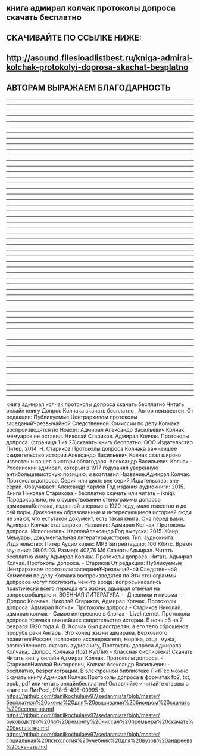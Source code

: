 книга адмирал колчак протоколы допроса скачать бесплатно
--------------------------------------------------
СКАЧИВАЙТЕ ПО ССЫЛКЕ НИЖЕ:
--------------------------------------------------
http://asound.filesloadlistbest.ru/kniga-admiral-kolchak-protokolyi-doprosa-skachat-besplatno
--------------------------------------------------
АВТОРАМ ВЫРАЖАЕМ БЛАГОДАРНОСТЬ
--------------------------------------------------
--------------------------------------------------
--------------------------------------------------
--------------------------------------------------
--------------------------------------------------
--------------------------------------------------
--------------------------------------------------
--------------------------------------------------
--------------------------------------------------
--------------------------------------------------
--------------------------------------------------
--------------------------------------------------
--------------------------------------------------
--------------------------------------------------
--------------------------------------------------
--------------------------------------------------
--------------------------------------------------
--------------------------------------------------
--------------------------------------------------
--------------------------------------------------
--------------------------------------------------
--------------------------------------------------
--------------------------------------------------
--------------------------------------------------
--------------------------------------------------
--------------------------------------------------
--------------------------------------------------
--------------------------------------------------
--------------------------------------------------
--------------------------------------------------
--------------------------------------------------
--------------------------------------------------
--------------------------------------------------
--------------------------------------------------
--------------------------------------------------
--------------------------------------------------
--------------------------------------------------
--------------------------------------------------
--------------------------------------------------
--------------------------------------------------
--------------------------------------------------
--------------------------------------------------
--------------------------------------------------
--------------------------------------------------
--------------------------------------------------
--------------------------------------------------
--------------------------------------------------
--------------------------------------------------
--------------------------------------------------
--------------------------------------------------
--------------------------------------------------
--------------------------------------------------
--------------------------------------------------
--------------------------------------------------
--------------------------------------------------
книга адмирал колчак протоколы допроса скачать бесплатно Читать онлайн книгу Допрос Колчака скачать бесплатно , Автор неизвестен. От редакции: Публикуемые Центрархивом протоколы заседанийЧрезвычайной Следственной Комиссии по делу Колчака воспроизводятся по Hoaxer: Адмирал Александр Васильевич Колчак мемуаров не оставил. Николай Стариков. Адмирал Колчак. Протоколы допроса. (страница 1 из 23)скачать книгу бесплатно.  ООО Издательство Питер, 2014. Н. Стариков.Протоколы допроса Колчака  важнейшее свидетельство истории.Александр Васильевич Колчак стал широко известен и вошел в историюблагодаря. Александр Васильевич Колчак - Российский адмирал, который в 1917 годузанял уверенную антибольшевистскую позицию, и возглавил  Название:Адмирал Колчак. Протоколы допроса. Серия или цикл: вне серий.Издательство: вне серий. Озвучивает: Александр Карлов Год издания аудиокниги: 2015. Книги Николая Старикова - бесплатно скачать или читать  - iknigi. Парадоксально, но о существовании стенограммы допроса адмиралаКолчака, изданной впервые в 1920 году, мало известно и до сей поры. Дажеочень образованные и интересующиеся историей люди не знают, что естьтакой документ, есть такая книга. Она перед вами. Адмирал Колчак сталшироко. Название: Адмирал Колчак. Протоколы допроса. Исполнитель: КарловАлександр Год выпуска: 2015. Жанр: Мемуары, документальная литература,история. Тип: аудиокнига. Издательство: Питер Аудио кодек: MP3 Битрейтаудио: 100 Кбитс. Время звучания: 09:05:03. Размер: 407,76 Мб Скачать:Адмирал. Читать бесплатно книгу Адмирал Колчак. Протоколы допроса. Читать Адмирал Колчак. Протоколы допроса. - Стариков
От редакции: Публикуемые Центрархивом протоколы заседанийЧрезвычайной Следственной Комиссии по делу Колчака воспроизводятся по Эти стенограммы допросов могут послужить чем-то вроде: вопросыкасались практически всего периода его жизни, адмирал отвечал на вопросыобширно и. ВОЕННАЯ ЛИТЕРАТУРА -- Дневники и письма -- Допрос Колчака. Николай Стариков, Адмирал Колчак. Протоколы допроса. Адмирал Колчак. Протоколы допроса - Стариков Николай. адмирал колчак - Самое интересное в блогах - LiveInternet. Протоколы допроса Колчака  важнейшее свидетельство истории. В ночь с6 на 7 февраля 1920 года А. В. Колчак был расстрелян, а его тело сброшенов прорубь реки Ангары. Это конец жизни адмирала, Верховного правителяРоссии, полярного исследователя, моряка, отца, мужа, возлюбленного. скачать аудиокнигу, Протоколы допроса Адмирала Колчака,. Допрос Колчака (fb2)  КулЛиб - Классная библиотека! Скачать
Читать книгу онлайн Адмирал Колчак. Протоколы допроса. - СтариковНиколай Викторович, Колчак Александр Васильевич - бесплатно, безрегистрации. В электронной библиотеке ЛитРес можно скачать книгу Адмирал Колчак.Протоколы допроса в форматах fb2, txt, epub, pdf или читать онлайнбесплатно! Оставляйте и читайте отзывы о книге на ЛитРес!, 978-5-496-00995-9.
https://github.com/danilkochulaev97/sedanmiata/blob/master/бесплатная%20схема%20для%20вышивания%20бисером%20скачать%20бесплатно.md
https://github.com/danilkochulaev97/sedanmiata/blob/master/руководство%20по%20ремонту%20ниссан%20премьера%20скачать%20бесплатно.md
https://github.com/danilkochulaev97/sedanmiata/blob/master/социальная%20психология%20учебник%20для%20вузов%20андреева%20скачать.md